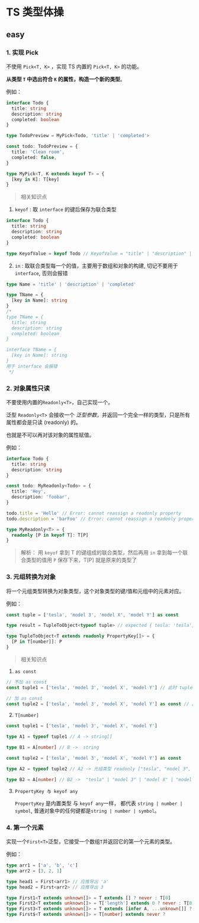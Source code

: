 # TS 类型体操

## easy

### 1. 实现 Pick

不使用 `Pick<T, K>` ，实现 TS 内置的 `Pick<T, K>` 的功能。

**从类型 `T` 中选出符合 `K` 的属性，构造一个新的类型**。

例如：

```ts
interface Todo {
  title: string
  description: string
  completed: boolean
}

type TodoPreview = MyPick<Todo, 'title' | 'completed'>

const todo: TodoPreview = {
  title: 'Clean room',
  completed: false,
}
```

```ts
type MyPick<T, K extends keyof T> = {
  [key in K]: T[key]
}
```

> 相关知识点

1. `keyof` : 取 `interface` 的键后保存为联合类型

```ts
interface Todo {
  title: string
  description: string
  completed: boolean
}

type KeyofValue = keyof Todo // KeyofValue = "title" | "description" | "completed"
```

2. `in` : 取联合类型每一个的值，主要用于数组和对象的构建, 切记不要用于 `interface`, 否则会报错

```ts
type Name = 'title' | 'description' | 'completed'

type TName = {
  [key in Name]: string
}
/*
type TName = {
  title: string
  description: string
  completed: boolean
}

interface TName = {
  [key in Name]: string
} 
用于 interface 会报错
 */
```

### 2. 对象属性只读

不要使用内置的`Readonly<T>`，自己实现一个。

泛型 `Readonly<T>` 会接收一个 _泛型参数_，并返回一个完全一样的类型，只是所有属性都会是只读 (readonly) 的。

也就是不可以再对该对象的属性赋值。

例如：

```ts
interface Todo {
  title: string
  description: string
}

const todo: MyReadonly<Todo> = {
  title: 'Hey',
  description: 'foobar',
}

todo.title = 'Hello' // Error: cannot reassign a readonly property
todo.description = 'barFoo' // Error: cannot reassign a readonly property
```

```ts
type MyReadonly<T> = {
  readonly [P in keyof T]: T[P]
}
```

> 解析： 用 `keyof` 拿到 T 的键组成的联合类型，然后再用 `in` 拿到每一个联合类型的值用 `P` 保存下来，T[P] 就是原来的类型了

### 3. 元组转换为对象

将一个元组类型转换为对象类型，这个对象类型的键/值和元组中的元素对应。

例如：

```ts
const tuple = ['tesla', 'model 3', 'model X', 'model Y'] as const

type result = TupleToObject<typeof tuple> // expected { tesla: 'tesla', 'model 3': 'model 3', 'model X': 'model X', 'model Y': 'model Y'}
```

```ts
type TupleToObject<T extends readonly PropertyKey[]> = {
  [P in T[number]]: P
}
```

> 相关知识点

1. `as const`

```ts
// 不加 as const
const tuple1 = ['tesla', 'model 3', 'model X', 'model Y'] // 此时 tuple的类型 会被TypeScript推断为 string[]

// 加 as const
const tuple2 = ['tesla', 'model 3', 'model X', 'model Y'] as const // 此时 tuple的类型 会被TypeScript推断为 元组类型 readonly ["tesla", "model 3", "model X", "model Y"]
```

2. `T[number]`

```ts
const tuple1 = ['tesla', 'model 3', 'model X', 'model Y']

type A1 = typeof tuple1 // A -> string[]

type B1 = A[number] // B ->  string

const tuple2 = ['tesla', 'model 3', 'model X', 'model Y'] as const

type A2 = typeof tuple2 // A2 -> 元组类型 readonly ["tesla", "model 3", "model X", "model Y"]

type B2 = A[number] // B2 ->  "tesla" | "model 3" | "model X" | "model Y" 元组组成的联合类型
```

3. `PropertyKey 与 keyof any`

   `PropertyKey` 是内置类型 与 `keyof any`一样， 都代表 `string | number | symbol`, 普通对象中的任何键都是`string | number | symbol`。

### 4. 第一个元素

实现一个`First<T>`泛型，它接受一个数组`T`并返回它的第一个元素的类型。

例如：

```ts
type arr1 = ['a', 'b', 'c']
type arr2 = [3, 2, 1]

type head1 = First<arr1> // 应推导出 'a'
type head2 = First<arr2> // 应推导出 3
```

```ts
type First1<T extends unknown[]> = T extends [] ? never : T[0]
type First2<T extends unknown[]> = T['length'] extends 0 ? never : T[0]
type First3<T extends unknown[]> = T extends [infer A, ...unknown[]] ? A : never
type First$<T extends unknown[]> = T[number] extends never ?
```
